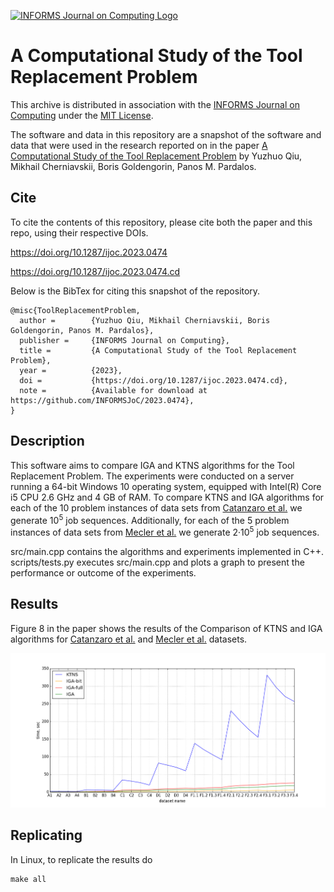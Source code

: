 [![INFORMS Journal on Computing Logo](https://INFORMSJoC.github.io/logos/INFORMS_Journal_on_Computing_Header.jpg)](https://pubsonline.informs.org/journal/ijoc)

# A Computational Study of the Tool Replacement Problem

This archive is distributed in association with the [INFORMS Journal on
Computing](https://pubsonline.informs.org/journal/ijoc) under the [MIT License](LICENSE).

The software and data in this repository are a snapshot of the software and data
that were used in the research reported on in the paper 
[A Computational Study of the Tool Replacement Problem](https://doi.org/10.1287/ijoc.2023.0474) by Yuzhuo Qiu, Mikhail Cherniavskii, Boris Goldengorin, Panos M. Pardalos.  

## Cite

To cite the contents of this repository, please cite both the paper and this repo, using their respective DOIs.

https://doi.org/10.1287/ijoc.2023.0474

https://doi.org/10.1287/ijoc.2023.0474.cd

Below is the BibTex for citing this snapshot of the repository.

```
@misc{ToolReplacementProblem,
  author =        {Yuzhuo Qiu, Mikhail Cherniavskii, Boris Goldengorin, Panos M. Pardalos},
  publisher =     {INFORMS Journal on Computing},
  title =         {A Computational Study of the Tool Replacement Problem},
  year =          {2023},
  doi =           {https://doi.org/10.1287/ijoc.2023.0474.cd},
  note =          {Available for download at https://github.com/INFORMSJoC/2023.0474},
} 
```

## Description

This software aims to compare IGA and KTNS algorithms for the Tool Replacement Problem.
The experiments were conducted on a server running a 64-bit Windows 10 operating system, equipped with Intel(R) Core i5 CPU 2.6 GHz and 4 GB of RAM.
To compare KTNS and IGA algorithms for each of the 10 problem instances of data sets
from [Catanzaro et al.](https://doi.org/10.1016/j.ejor.2015.02.018) we generate 10<sup>5</sup> job sequences. Additionally, for each of the 5
problem instances of data sets from [Mecler et al.](https://doi.org/10.1016/j.cor.2020.105153) we generate 2·10<sup>5</sup> job sequences.

src/main.cpp contains the algorithms and experiments implemented in C++.
scripts/tests.py еxecutes src/main.cpp and plots a graph to present the performance or outcome of the experiments.

## Results

Figure 8 in the paper shows the results of the Comparison of KTNS and IGA algorithms for [Catanzaro et al.](https://doi.org/10.1016/j.ejor.2015.02.018) and [Mecler et al.](https://doi.org/10.1016/j.cor.2020.105153) datasets.

![Figure 1](results/results.png)

## Replicating

In Linux, to replicate the results do

```
make all
```
